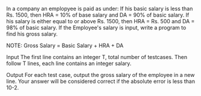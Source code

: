 In a company an emplopyee is paid as under: If his basic salary is less than Rs. 1500, then HRA = 10% of base salary and DA = 90% of basic salary.
If his salary is either equal to or above Rs. 1500, then HRA = Rs. 500 and DA = 98% of basic salary. If the Employee's salary is input, write a program to find his gross salary.

NOTE: Gross Salary = Basic Salary + HRA + DA

Input
The first line contains an integer T, total number of testcases. Then follow T lines, each line contains an integer salary.

Output
For each test case, output the gross salary of the employee in a new line. Your answer will be considered correct if the absolute error is less than 10-2.
